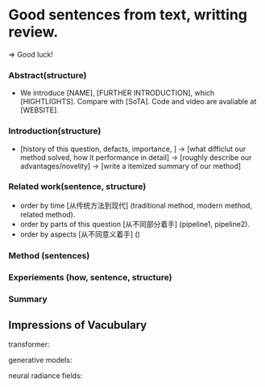 # Good sentences from text, writting review.
=> Good luck!

### Abstract(structure)
- We introduce [NAME], [FURTHER INTRODUCTION], which [HIGHTLIGHTS]. Compare with [SoTA]. Code and video are avaliable at [WEBSITE].

### Introduction(structure)
- [history of this question, defacts, importance, ] -> [what difficlut our method solved, how it performance in detail] -> [roughly describe our advantages/novelity] -> [write a itemized summary of our method] 


### Related work(sentence, structure)
- order by time [从传统方法到现代] (traditional method, modern method, related method).
- order by parts of this question [从不同部分着手] (pipeline1, pipeline2).
- order by aspects [从不同意义着手] ()

### Method (sentences)

### Experiements (how, sentence, structure)

### Summary


## Impressions of Vacubulary

transformer:

generative models:

neural radiance fields:


